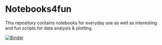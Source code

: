 # Notebooks4fun
This repository contains notebooks for everyday use as well as interesting and fun scripts for data analysis &amp; plotting.

[![Binder](https://mybinder.org/badge_logo.svg)](https://mybinder.org/v2/gh/fabian-kutschera/Notebooks4fun/main)
